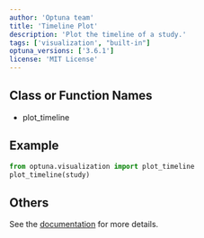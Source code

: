 ```yaml
---
author: 'Optuna team'
title: 'Timeline Plot'
description: 'Plot the timeline of a study.'
tags: ['visualization', "built-in"]
optuna_versions: ['3.6.1']
license: 'MIT License'
---
```


## Class or Function Names
- plot_timeline

## Example
```python
from optuna.visualization import plot_timeline
plot_timeline(study)
```

## Others
See the [documentation](https://optuna.readthedocs.io/en/stable/reference/visualization/generated/optuna.visualization.plot_timeline.html) for more details.
